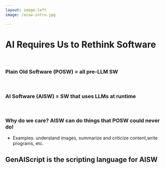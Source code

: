 ```yaml
---
layout: image-left
image: /aisw-intro.jpg

---
```

# AI Requires Us to Rethink Software
&nbsp;
### **Plain Old Software (POSW)** = all pre-LLM SW 
&nbsp;
### **AI Software (AISW)** = SW that uses LLMs at runtime
&nbsp;

<v-click>

### Why do we care? **AISW can do things that POSW could never do!**
- Examples: understand images, summarize and criticize content,write programs, etc.

## **GenAIScript is the scripting language for AISW**

</v-click>